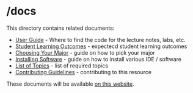 # /docs

This directory contains related documents:

- [User Guide](user_guide.md) - Where to find the code for the lecture notes, labs, etc.        
- [Student Learning Outcomes](learning_outcomes.md) - expectecd student learning outcomes
- [Choosing Your Major](choosing_major.md) - guide on how to pick your major       
- [Installing Software](software_install.md) - guide on how to install various IDE / software
- [List of Topics](list.md) - list of required topics
- [Contributing Guidelines](contributing.md) - contributing to this resource

These documents will be available [on this website](https://csci-1301.github.io).
